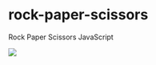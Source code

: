 # rock-paper-scissors

<p>Rock Paper Scissors JavaScript</p>

<img src="![image](https://user-images.githubusercontent.com/43392347/149044120-ac50267b-2174-495f-bce9-a6063464d0d3.png)"></img>

